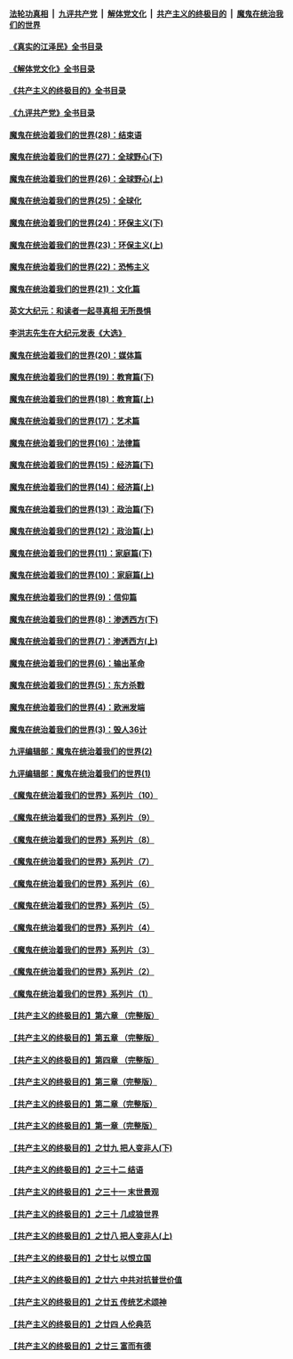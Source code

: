 ####  [法轮功真相](../../../../basic/blob/master/README.md?t=07120531) &nbsp;|&nbsp; [九评共产党](../../../../9ping.md/blob/master/README.md?t=07120531) &nbsp;|&nbsp; [解体党文化](../../../../jtdwh.md/blob/master/README.md?t=07120531)  &nbsp;|&nbsp; [共产主义的终极目的](../../../../gczydzjmd.md/blob/master/README.md?t=07120531) &nbsp;|&nbsp; [魔鬼在统治我们的世界](../../../../mgztzwmdsj.md/blob/master/README.md?t=07120531) 

#### [《真实的江泽民》全书目录](../pages/nsc422/n13721399.md?t=07120531) 

#### [《解体党文化》全书目录](../pages/nsc422/n13721157.md?t=07120531) 

#### [《共产主义的终极目的》全书目录](../pages/nsc422/n13721048.md?t=07120531) 

#### [《九评共产党》全书目录](../pages/nsc422/n13708085.md?t=07120531) 

#### [魔鬼在统治着我们的世界(28)：结束语](../pages/nsc422/n10936246.md?t=07120531) 

#### [魔鬼在统治着我们的世界(27)：全球野心(下)](../pages/nsc422/n10928319.md?t=07120531) 

#### [魔鬼在统治着我们的世界(26)：全球野心(上)](../pages/nsc422/n10900318.md?t=07120531) 

#### [魔鬼在统治着我们的世界(25)：全球化](../pages/nsc422/n10788205.md?t=07120531) 

#### [魔鬼在统治着我们的世界(24)：环保主义(下)](../pages/nsc422/n10695307.md?t=07120531) 

#### [魔鬼在统治着我们的世界(23)：环保主义(上)](../pages/nsc422/n10688613.md?t=07120531) 

#### [魔鬼在统治着我们的世界(22)：恐怖主义](../pages/nsc422/n10614727.md?t=07120531) 

#### [魔鬼在统治着我们的世界(21)：文化篇](../pages/nsc422/n10597706.md?t=07120531) 

#### [英文大纪元：和读者一起寻真相 无所畏惧](../pages/nsc422/n12542027.md?t=07120531) 

#### [李洪志先生在大纪元发表《大选》](../pages/nsc422/n12534746.md?t=07120531) 

#### [魔鬼在统治着我们的世界(20)：媒体篇](../pages/nsc422/n10586579.md?t=07120531) 

#### [魔鬼在统治着我们的世界(19)：教育篇(下)](../pages/nsc422/n10564808.md?t=07120531) 

#### [魔鬼在统治着我们的世界(18)：教育篇(上)](../pages/nsc422/n10526970.md?t=07120531) 

#### [魔鬼在统治着我们的世界(17)：艺术篇](../pages/nsc422/n10499093.md?t=07120531) 

#### [魔鬼在统治着我们的世界(16)：法律篇](../pages/nsc422/n10485969.md?t=07120531) 

#### [魔鬼在统治着我们的世界(15)：经济篇(下)](../pages/nsc422/n10469975.md?t=07120531) 

#### [魔鬼在统治着我们的世界(14)：经济篇(上)](../pages/nsc422/n10457370.md?t=07120531) 

#### [魔鬼在统治着我们的世界(13)：政治篇(下)](../pages/nsc422/n10448270.md?t=07120531) 

#### [魔鬼在统治着我们的世界(12)：政治篇(上)](../pages/nsc422/n10444576.md?t=07120531) 

#### [魔鬼在统治着我们的世界(11)：家庭篇(下)](../pages/nsc422/n10440961.md?t=07120531) 

#### [魔鬼在统治着我们的世界(10)：家庭篇(上)](../pages/nsc422/n10435448.md?t=07120531) 

#### [魔鬼在统治着我们的世界(9)：信仰篇](../pages/nsc422/n10432159.md?t=07120531) 

#### [魔鬼在统治着我们的世界(8)：渗透西方(下)](../pages/nsc422/n10429603.md?t=07120531) 

#### [魔鬼在统治着我们的世界(7)：渗透西方(上)](../pages/nsc422/n10426013.md?t=07120531) 

#### [魔鬼在统治着我们的世界(6)：输出革命](../pages/nsc422/n10421536.md?t=07120531) 

#### [魔鬼在统治着我们的世界(5)：东方杀戮](../pages/nsc422/n10417707.md?t=07120531) 

#### [魔鬼在统治着我们的世界(4)：欧洲发端](../pages/nsc422/n10414890.md?t=07120531) 

#### [魔鬼在统治着我们的世界(3)：毁人36计](../pages/nsc422/n10411583.md?t=07120531) 

#### [九评编辑部：魔鬼在统治着我们的世界(2)](../pages/nsc422/n10410036.md?t=07120531) 

#### [九评编辑部：魔鬼在统治着我们的世界(1)](../pages/nsc422/n10406825.md?t=07120531) 

#### [《魔鬼在统治着我们的世界》系列片（10）](../pages/nsc422/n12292670.md?t=07120531) 

#### [《魔鬼在统治着我们的世界》系列片（9）](../pages/nsc422/n12290859.md?t=07120531) 

#### [《魔鬼在统治着我们的世界》系列片（8）](../pages/nsc422/n12287445.md?t=07120531) 

#### [《魔鬼在统治着我们的世界》系列片（7）](../pages/nsc422/n12283425.md?t=07120531) 

#### [《魔鬼在统治着我们的世界》系列片（6）](../pages/nsc422/n12282314.md?t=07120531) 

#### [《魔鬼在统治着我们的世界》系列片（5）](../pages/nsc422/n12281419.md?t=07120531) 

#### [《魔鬼在统治着我们的世界》系列片（4）](../pages/nsc422/n12274024.md?t=07120531) 

#### [《魔鬼在统治着我们的世界》系列片（3）](../pages/nsc422/n12271322.md?t=07120531) 

#### [《魔鬼在统治着我们的世界》系列片（2）](../pages/nsc422/n12269049.md?t=07120531) 

#### [《魔鬼在统治着我们的世界》系列片（1）](../pages/nsc422/n12267575.md?t=07120531) 

#### [【共产主义的终极目的】第六章 （完整版）](../pages/nsc422/n11428913.md?t=07120531) 

#### [【共产主义的终极目的】第五章 （完整版）](../pages/nsc422/n11428912.md?t=07120531) 

#### [【共产主义的终极目的】第四章 （完整版）](../pages/nsc422/n11428907.md?t=07120531) 

#### [【共产主义的终极目的】第三章（完整版）](../pages/nsc422/n11428848.md?t=07120531) 

#### [【共产主义的终极目的】第二章（完整版）](../pages/nsc422/n11428831.md?t=07120531) 

#### [【共产主义的终极目的】第一章（完整版）](../pages/nsc422/n11417651.md?t=07120531) 

#### [【共产主义的终极目的】之廿九 把人变非人(下)](../pages/nsc422/n11344140.md?t=07120531) 

#### [【共产主义的终极目的】之三十二 结语](../pages/nsc422/n11360535.md?t=07120531) 

#### [【共产主义的终极目的】之三十一 末世景观](../pages/nsc422/n11351129.md?t=07120531) 

#### [【共产主义的终极目的】之三十 几成狼世界](../pages/nsc422/n11348280.md?t=07120531) 

#### [【共产主义的终极目的】之廿八 把人变非人(上)](../pages/nsc422/n11340492.md?t=07120531) 

#### [【共产主义的终极目的】之廿七 以恨立国](../pages/nsc422/n11336944.md?t=07120531) 

#### [【共产主义的终极目的】之廿六 中共对抗普世价值](../pages/nsc422/n11324785.md?t=07120531) 

#### [【共产主义的终极目的】之廿五 传统艺术颂神](../pages/nsc422/n11296396.md?t=07120531) 

#### [【共产主义的终极目的】之廿四 人伦典范](../pages/nsc422/n11296397.md?t=07120531) 

#### [【共产主义的终极目的】之廿三 富而有德](../pages/nsc422/n11283598.md?t=07120531) 

